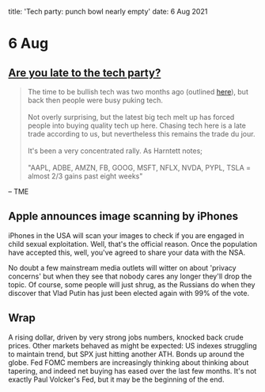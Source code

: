 title: 'Tech party: punch bowl nearly empty'
date: 6 Aug 2021

# 6 Aug

## [**Are you late to the tech party?**](http://email.mail.themarketear.com/c/eJxdjrFuxCAQRL_GNOgQrDGYgsIufE2KFPkBbJb4ZHM-mdVZ-fuglJFGGs0UbyZ6qzSyhwcJSlplAMB1nVBCT9LYqTXjADCOum-0zOGxC1oxh3NDwnCK5chs9XPSNnZazUlCamOM1plozKxCr8BBZNk742TPdr8SvUrTDg1MVf9ZtXodhUr15au7J_X5MQA7fSF8Yz0Qlq2E_LdK_olX2ZEIzxpGLMTpOviFuBV-JF7Z_Kdy-Y1_H08UQvwCqHlJCw "Are you late to the tech party?") 

> The time to be bullish tech was two months ago (outlined [here](http://email.mail.themarketear.com/c/eJwdj8GOhCAQRL9GL50hgoh64DAe_IK97BGlHYkgE2jH7N8vmVtVpZJ6ZXXPJdZOi0bwpudKCDF2HeNMzo3q51ZNTyGmSQ6VbIJxntGOwaQDCU1iawz1rlfe824ZpFV2aUchrVDbtnExqkGgVaIOelRjM9Re_zr0NkOIH3e-wMcbU9U-wWVwBOQCwhYT_OC6A0VYEprjES_6psV4MKctIl-l6SiDR2Mx5d29IZOhK1ftXCedCT9YiM16ZBO-mKRPvLNHIkzFTJjL4B3hRjwyxA3KMfgrp-ABr3giY-wfQ7xcZQ)), but back then people were busy puking tech.<br><br>Not overly surprising, but the latest big tech melt up has forced people into buying quality tech up here. Chasing tech here is a late trade according to us, but nevertheless this remains the trade du jour.<br><br>It's been a very concentrated rally. As Harntett notes;<br><br>"AAPL, ADBE, AMZN, FB, GOOG, MSFT, NFLX, NVDA, PYPL, TSLA = almost 2/3 gains past eight weeks" 

– TME

## Apple announces image scanning by iPhones

iPhones in the USA will scan your images to check if you are engaged in child sexual exploitation.
Well, that's the official reason. 
Once the population have accepted this, well, you've agreed to share your data with the NSA. 

No doubt a few mainstream media outlets will witter on about 'privacy concerns' but when they see that nobody cares any longer they'll drop the topic. 
Of course, some people will just shrug, as the Russians do when they discover that Vlad Putin has just been elected again with 99% of the vote. 

## Wrap

A rising dollar, driven by very strong jobs numbers, knocked back crude prices.
Other markets behaved as might be expected: US indexes struggling to maintain trend, but SPX just hitting another ATH. 
Bonds up around the globe.
Fed FOMC members are increasingly thinking about thinking about tapering, and indeed net buying has eased over the last few months.
It's not exactly Paul Volcker's Fed, but it may be the beginning of the end.

